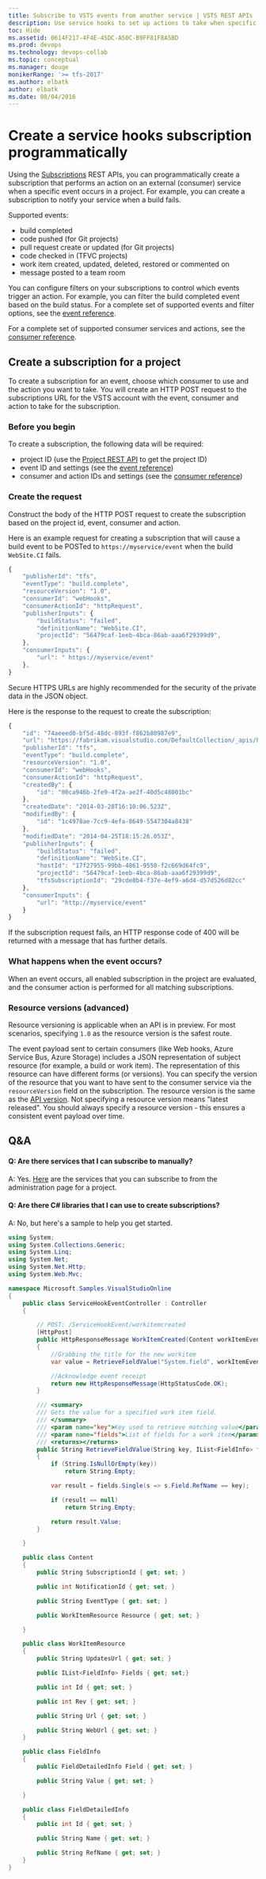 ```yaml
---
title: Subscribe to VSTS events from another service | VSTS REST APIs
description: Use service hooks to set up actions to take when specific events occur in VSTS.
toc: Hide
ms.assetid: 0614F217-4F4E-45DC-A50C-B9FF81F8A5BD
ms.prod: devops
ms.technology: devops-collab
ms.topic: conceptual
ms.manager: douge
monikerRange: '>= tfs-2017'
ms.author: elbatk
author: elbatk
ms.date: 08/04/2016
---
```


# Create a service hooks subscription programmatically

Using the [Subscriptions](docs/integrate/previous-apis/hooks/subscriptions.md) REST APIs, you can programmatically create a subscription that performs an action on an external (consumer) service when a specific event occurs in a project. For example, you can create a subscription to notify your service when a build fails.

Supported events:

- build completed
- code pushed (for Git projects)
- pull request create or updated (for Git projects)
- code checked in (TFVC projects)
- work item created, updated, deleted, restored or commented on
- message posted to a team room

You can configure filters on your subscriptions to control which events trigger an action. For example, you can filter the build completed event based on the build status. For a complete set of supported events and filter options, see the [event reference](./events.md).

For a complete set of supported consumer services and actions, see the [consumer reference](./consumers.md).


## Create a subscription for a project

To create a subscription for an event, choose which consumer to use and the action you want to take. You will create an HTTP POST 
request to the subscriptions URL for the VSTS account with the event, consumer and action to 
take for the subscription.

### Before you begin

To create a subscription, the following data will be required:

- project ID (use the [Project REST API](docs/extend/reference/client/api/TFS/Core/Contracts/ProjectInfo.md) to get the project ID)
- event ID and settings (see the [event reference](./events.md))
- consumer and action IDs and settings (see the [consumer reference](./consumers.md))

### Create the request

Construct the body of the HTTP POST request to create the subscription based on the project id, event, consumer and action. 

Here is an example request for creating a subscription that will cause a build event to be POSTed to `https://myservice/event` when the build `WebSite.CI` fails. 

```js
{
    "publisherId": "tfs",
    "eventType": "build.complete",
    "resourceVersion": "1.0",
    "consumerId": "webHooks",
    "consumerActionId": "httpRequest",
    "publisherInputs": {
        "buildStatus": "failed",
        "definitionName": "WebSite.CI",
        "projectId": "56479caf-1eeb-4bca-86ab-aaa6f29399d9",
    },
    "consumerInputs": {
        "url": " https://myservice/event"
    },
}

```
Secure HTTPS URLs are highly recommended for the security of the private data in the JSON object.

Here is the response to the request to create the subscription:
```js
{
    "id": "74aeeed0-bf5d-48dc-893f-f862b80987e9",
    "url": "https://fabrikam.visualstudio.com/DefaultCollection/_apis/hooks/subscriptions/74aeeed0-bf5d-48dc-893f-f862b80987e9",
    "publisherId": "tfs",
    "eventType": "build.complete",
    "resourceVersion": "1.0",
    "consumerId": "webHooks",
    "consumerActionId": "httpRequest",
    "createdBy": {
        "id": "00ca946b-2fe9-4f2a-ae2f-40d5c48001bc"
    },
    "createdDate": "2014-03-28T16:10:06.523Z",
    "modifiedBy": {
        "id": "1c4978ae-7cc9-4efa-8649-5547304a8438"
    },
    "modifiedDate": "2014-04-25T18:15:26.053Z",
    "publisherInputs": {
        "buildStatus": "failed",
        "definitionName": "WebSite.CI",
        "hostId": "17f27955-99bb-4861-9550-f2c669d64fc9",
        "projectId": "56479caf-1eeb-4bca-86ab-aaa6f29399d9",
        "tfsSubscriptionId": "29cde8b4-f37e-4ef9-a6d4-d57d526d82cc"
    },
    "consumerInputs": {
        "url": "http://myservice/event"
    }
}

```

If the subscription request fails, an HTTP response code of 400 will be returned with a message that has further details.

### What happens when the event occurs?

When an event occurs, all enabled subscription in the project are evaluated, and the consumer action is performed for all matching subscriptions.
 
### Resource versions (advanced)

Resource versioning is applicable when an API is in preview. For most scenarios, specifying `1.0` as the resource version is the safest route.

The event payload sent to certain consumers (like Web hooks, Azure Service Bus, Azure Storage) includes a JSON representation of subject resource (for example, a build or work item). The representation of this resource can have different forms (or versions). 
You can specify the version of the resource that you want to have sent to the consumer service via the `resourceVersion` field on the subscription.
The resource version is the same as the [API version](../integrate/concepts/rest-api-versioning.md). Not specifying a resource version means "latest released". You should always specify a resource version - this ensures a consistent event payload over time.


## Q&A

<!-- BEGINSECTION class="md-qanda" -->

#### Q: Are there services that I can subscribe to manually?

A: Yes. [Here](./index.md) are the services that you can subscribe to from the administration page for a project.

#### Q: Are there C# libraries that I can use to create subscriptions?

A: No, but here's a sample to help you get started.

```cs
using System;
using System.Collections.Generic;
using System.Linq;
using System.Net;
using System.Net.Http;
using System.Web.Mvc;

namespace Microsoft.Samples.VisualStudioOnline
{
    public class ServiceHookEventController : Controller
    {

        // POST: /ServiceHookEvent/workitemcreated
        [HttpPost]
        public HttpResponseMessage WorkItemCreated(Content workItemEvent)
        {
            //Grabbing the title for the new workitem
            var value = RetrieveFieldValue("System.field", workItemEvent.Resource.Fields);

            //Acknowledge event receipt
            return new HttpResponseMessage(HttpStatusCode.OK);
        }

        /// <summary>
        /// Gets the value for a specified work item field.
        /// </summary>
        /// <param name="key">Key used to retrieve matching value</param>
        /// <param name="fields">List of fields for a work item</param>
        /// <returns></returns>
        public String RetrieveFieldValue(String key, IList<FieldInfo> fields)
        {
            if (String.IsNullOrEmpty(key))
                return String.Empty;

            var result = fields.Single(s => s.Field.RefName == key);

            if (result == null)
                return String.Empty;

            return result.Value;
        }

	}

    public class Content
    {
        public String SubscriptionId { get; set; }

        public int NotificationId { get; set; }

        public String EventType { get; set; }

        public WorkItemResource Resource { get; set; }

    }

    public class WorkItemResource
    {
        public String UpdatesUrl { get; set; }

        public IList<FieldInfo> Fields { get; set;}

        public int Id { get; set; }

        public int Rev { get; set; }

        public String Url { get; set; }

        public String WebUrl { get; set; }
    }

    public class FieldInfo
    {
        public FieldDetailedInfo Field { get; set; }

        public String Value { get; set; }

    }

    public class FieldDetailedInfo
    {
        public int Id { get; set; }

        public String Name { get; set; }

        public String RefName { get; set; }
    }
}
```

<!-- ENDSECTION --> 
